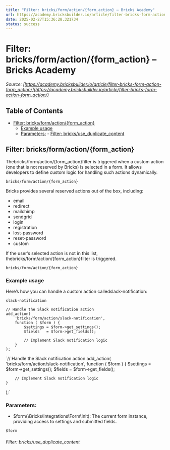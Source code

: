 ```yaml
---
title: "Filter: bricks/form/action/{form_action} – Bricks Academy"
url: https://academy.bricksbuilder.io/article/filter-bricks-form-action-form_action/
date: 2025-02-27T15:36:28.321734
status: success
---
```


# Filter: bricks/form/action/{form_action} – Bricks Academy

*Source: [https://academy.bricksbuilder.io/article/filter-bricks-form-action-form_action/](https://academy.bricksbuilder.io/article/filter-bricks-form-action-form_action/)*

## Table of Contents

- [Filter: bricks/form/action/{form_action}](#filter-bricksformactionformaction)
  - [Example usage](#example-usage)
  - [Parameters:](#parameters)
        - [Filter: bricks/use_duplicate_content](#filter-bricksuseduplicatecontent)

## Filter: bricks/form/action/{form_action}

Thebricks/form/action/{form_action}filter is triggered when a custom action (one that is not reserved by Bricks) is selected in a form. It allows developers to define custom logic for handling such actions dynamically.

`bricks/form/action/{form_action}`

Bricks provides several reserved actions out of the box, including:

- email
- redirect
- mailchimp
- sendgrid
- login
- registration
- lost-password
- reset-password
- custom

If the user’s selected action is not in this list, thebricks/form/action/{form_action}filter is triggered.

`bricks/form/action/{form_action}`

### Example usage

Here’s how you can handle a custom action calledslack-notification:

`slack-notification`

```
// Handle the Slack notification action
add_action(
    'bricks/form/action/slack-notification',
    function ( $form ) {
        $settings = $form->get_settings();
        $fields   = $form->get_fields();

        // Implement Slack notification logic
    }
);
```

`// Handle the Slack notification action
add_action(
    'bricks/form/action/slack-notification',
    function ( $form ) {
        $settings = $form->get_settings();
        $fields   = $form->get_fields();

        // Implement Slack notification logic
    }
);`

### Parameters:

- $form(\Bricks\Integrations\Form\Init): The current form instance, providing access to settings and submitted fields.

`$form`

###### Filter: bricks/use_duplicate_content

